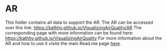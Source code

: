 # AR
This folder contains all data to support the AR.
The AR can be accessed over this link: https://kathhv.github.io/VisualizingAirQuality/AR
The corresponding page with more information can be found here: https://kathhv.github.io/VisualizingAirQuality
For more information about the AR and how to use it visite the main Read.me page [here](../README.md).
